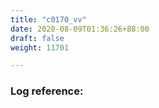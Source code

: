 ```yaml
---
title: "c0170_vv"
date: 2020-08-09T01:36:26+88:00
draft: false
weight: 11701

---
```


### Log reference: <no value>

```
